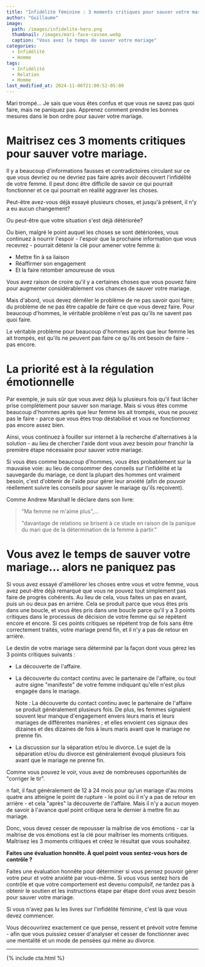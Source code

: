```yaml
---
title: "Infidélité féminine : 3 moments critiques pour sauver votre mariage"
author: "Guillaume"
image: 
  path: /images/infidelite-hero.png
  thumbnail: /images/mari-face-cassee.webp
  caption: "Vous avez le temps de sauver votre mariage"
categories:
  - Infidélité
  - Homme
tags:
  - Infidélité
  - Relation
  - Homme
last_modified_at: 2024-11-06T21:00:52-05:00
---
```

Mari trompé... Je sais que vous êtes confus et que vous ne savez pas quoi faire, mais ne paniquez pas. Apprenez comment prendre les bonnes mesures dans le bon ordre pour sauver votre mariage.

# Maitrisez ces 3 moments critiques pour sauver votre mariage.


Il y a beaucoup d'informations fausses et contradictoires circulant sur ce que vous devriez ou ne devriez pas faire après avoir découvert l'infidélité de votre femme. Il peut donc être difficile de savoir ce qui pourrait fonctionner et ce qui pourrait en réalité aggraver les choses. 

Peut-être avez-vous déjà essayé plusieurs choses, et jusqu'à présent, il n'y a eu aucun changement? 

Ou peut-être que votre situation s'est déjà détériorée? 

Ou bien, malgré le point auquel les choses se sont détériorées, vous continuez à nourrir l'espoir - l'espoir que la prochaine information que vous recevrez - pourrait détenir la clé pour amener votre femme à:
* Mettre fin à sa liaison 
* Réaffirmer son engagement
* Et la faire retomber amoureuse de vous

Vous avez raison de croire qu'il y a certaines choses que vous pouvez faire pour augmenter considérablement vos chances de sauver votre mariage. 

Mais d'abord, vous devez démêler le problème de ne pas savoir quoi faire; du problème de ne pas être capable de faire ce que vous devez faire. Pour beaucoup d'hommes, le véritable problème n'est pas qu'ils ne savent pas quoi faire. 

Le véritable problème pour beaucoup d'hommes après que leur femme les ait trompés, est qu'ils ne peuvent pas faire ce qu'ils ont besoin de faire - pas encore.

# La priorité est à la régulation émotionnelle

Par exemple, je suis sûr que vous avez déjà lu plusieurs fois qu'il faut lâcher prise complètement pour sauver son mariage. Mais si vous êtes comme beaucoup d'hommes après que leur femme les ait trompés, vous ne pouvez pas le faire - parce que vous êtes trop déstabilisé et vous ne fonctionnez pas encore assez bien. 

Ainsi, vous continuez à fouiller sur internet à la recherche d'alternatives à la solution - au lieu de chercher l'aide dont vous avez besoin pour franchir la première étape nécessaire pour sauver votre mariage.


Si vous êtes comme beaucoup d'hommes, vous êtes probablement sur la mauvaise voie: au lieu de consommer des conseils sur l'infidélité et la sauvegarde du mariage, ce dont la plupart des hommes ont vraiment besoin, c'est d'obtenir de l'aide pour gérer leur anxiété (afin de pouvoir réellement suivre les conseils pour sauver le mariage qu'ils reçoivent). 

Comme Andrew Marshall le déclare dans son livre:
> "Ma femme ne m'aime plus",...
>
> "davantage de relations se brisent à ce stade en raison de la panique du mari que de la détermination de la femme à partir."

# Vous avez le temps de sauver votre mariage... alors ne paniquez pas

Si vous avez essayé d'améliorer les choses entre vous et votre femme, vous avez peut-être déjà remarqué que vous ne pouvez tout simplement pas faire de progrès cohérents. Au lieu de cela, vous faites un pas en avant, puis un ou deux pas en arrière. Cela se produit parce que vous êtes pris dans une boucle, et vous êtes pris dans une boucle parce qu'il y a 3 points critiques dans le processus de décision de votre femme qui se répètent encore et encore. Si ces points critiques se répètent trop de fois sans être correctement traités, votre mariage prend fin, et il n'y a pas de retour en arrière.

Le destin de votre mariage sera déterminé par la façon dont vous gérez les 3 points critiques suivants :

* La découverte de l'affaire.

* La découverte du contact continu avec le partenaire de l'affaire, ou tout autre signe "manifeste" de votre femme indiquant qu'elle n'est plus engagée dans le mariage. 
  
  Note : La découverte du contact continu avec le partenaire de l'affaire se produit généralement plusieurs fois. De plus, les femmes signalent souvent leur manque d'engagement envers leurs maris et leurs mariages de différentes manières ; et elles envoient ces signaux des dizaines et des dizaines de fois à leurs maris avant que le mariage ne prenne fin.

* La discussion sur la séparation et/ou le divorce. Le sujet de la séparation et/ou du divorce est généralement évoqué plusieurs fois avant que le mariage ne prenne fin.

Comme vous pouvez le voir, vous avez de nombreuses opportunités de "corriger le tir". 

n fait, il faut généralement de 12 à 24 mois pour qu'un mariage d'au moins quatre ans atteigne le point de rupture - le point où il n'y a pas de retour en arrière - et cela "après" la découverte de l'affaire. Mais il n'y a aucun moyen de savoir à l'avance quel point critique sera le dernier à mettre fin au mariage. 

Donc, vous devez cesser de repousser la maîtrise de vos émotions - car la maîtrise de vos émotions est la clé pour maîtriser les moments critiques. Maîtrisez les 3 moments critiques et créez le résultat que vous souhaitez.

**Faites une évaluation honnête. À quel point vous sentez-vous hors de contrôle ?**

Faites une évaluation honnête pour déterminer si vous pensez pouvoir gérer votre peur et votre anxiété par vous-même. Si vous vous sentez hors de contrôle et que votre comportement est devenu compulsif, ne tardez pas à obtenir le soutien et les instructions étape par étape dont vous avez besoin pour sauver votre mariage.

Si vous n'avez pas lu les livres sur l'infidélité féminine, c'est là que vous devez commencer.

Vous découvrirez exactement ce que pense, ressent et prévoit votre femme - afin que vous puissiez cesser d'analyser et cesser de fonctionner avec une mentalité et un mode de pensées qui mène au divorce. 

*******************************
{% include cta.html %}